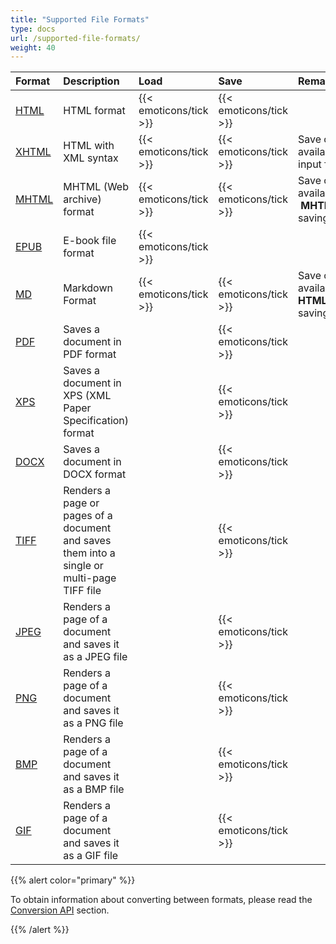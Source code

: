 ```yaml
---
title: "Supported File Formats"
type: docs
url: /supported-file-formats/
weight: 40
---
```


|**Format**|**Description**|**Load**|**Save**|**Remarks**|
| :- | :- | :- | :- | :- |
|[HTML](https://docs.fileformat.com/web/html/)|HTML format|{{< emoticons/tick >}}|{{< emoticons/tick >}}| |
|[XHTML](https://docs.fileformat.com/web/xhtml/)|HTML with XML syntax|{{< emoticons/tick >}}|{{< emoticons/tick >}}|Save option is only available when the input file is **XHTML**|
|[MHTML](https://docs.fileformat.com/web/mhtml/)|MHTML (Web archive) format|{{< emoticons/tick >}}|{{< emoticons/tick >}}|Save option is only available for an  **MHTML** document saving|
|[EPUB](https://docs.fileformat.com/ebook/epub/)|E-book file format|{{< emoticons/tick >}}| | |
|[MD](https://docs.fileformat.com/word-processing/md/)|Markdown Format|{{< emoticons/tick >}}|{{< emoticons/tick >}}|Save option is only available for an **HTML** document saving|
|[PDF](https://docs.fileformat.com/view/pdf/)|Saves a document in PDF format| |{{< emoticons/tick >}}| |
|[XPS](https://docs.fileformat.com/page-description-language/xps/)|Saves a document in XPS (XML Paper Specification) format| |{{< emoticons/tick >}}| |
|[DOCX](https://docs.fileformat.com/word-processing/docx/)|Saves a document in DOCX format| |{{< emoticons/tick >}}| |
|[TIFF](https://docs.fileformat.com/image/tiff/)|Renders a page or pages of a document and saves them into a single or multi-page TIFF file| |{{< emoticons/tick >}}| |
|[JPEG](https://docs.fileformat.com/image/jpeg/)|Renders a page of a document and saves it as a JPEG file| |{{< emoticons/tick >}}| |
|[PNG](https://docs.fileformat.com/image/png/)|Renders a page of a document and saves it as a PNG file| |{{< emoticons/tick >}}| |
|[BMP](https://docs.fileformat.com/image/bmp/)|Renders a page of a document and saves it as a BMP file| |{{< emoticons/tick >}}| |
|[GIF](https://docs.fileformat.com/image/gif/)|Renders a page of a document and saves it as a GIF file| |{{< emoticons/tick >}}| |

{{% alert color="primary" %}}

To obtain information about converting between formats, please read the [Conversion API](/html/conversion-api/) section.

{{% /alert %}} 